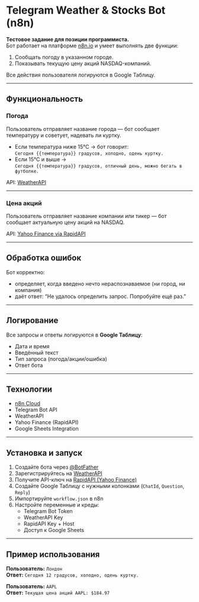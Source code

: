 # Telegram Weather & Stocks Bot (n8n)

**Тестовое задание для позиции программиста.**  
Бот работает на платформе [n8n.io](https://n8n.io) и умеет выполнять две функции:

1. Сообщать погоду в указанном городе.
2. Показывать текущую цену акций NASDAQ-компаний.

Все действия пользователя логируются в Google Таблицу.

---

## Функциональность

### Погода
Пользователь отправляет название города — бот сообщает температуру и советует, надевать ли куртку.

- Если температура ниже 15°C → бот говорит:  
  `Сегодня {{температура}} градусов, холодно, одень куртку.`
- Если 15°C и выше →  
  `Сегодня {{температура}} градусов, отличный день, можно бегать в футболке.`

API: [WeatherAPI](https://www.weatherapi.com/api-explorer.aspx)

---

### Цена акций
Пользователь отправляет название компании или тикер — бот сообщает актуальную цену акций на NASDAQ.

API: [Yahoo Finance via RapidAPI](https://rapidapi.com/apidojo/api/yahoo-finance1)

---

## Обработка ошибок
Бот корректно:
- определяет, когда введено нечто нераспознаваемое (ни город, ни компания)
- даёт ответ: “Не удалось определить запрос. Попробуйте ещё раз.”

---

## Логирование
Все запросы и ответы логируются в **Google Таблицу**:
- Дата и время
- Введённый текст
- Тип запроса (погода/акции/ошибка)
- Ответ бота

---

## Технологии

- [n8n Cloud](https://n8n.io)
- Telegram Bot API
- WeatherAPI
- Yahoo Finance (RapidAPI)
- Google Sheets Integration

---

## Установка и запуск

1. Создайте бота через [@BotFather](https://t.me/BotFather)
2. Зарегистрируйтесь на [WeatherAPI](https://www.weatherapi.com/)
3. Получите API-ключ на [RapidAPI (Yahoo Finance)](https://rapidapi.com/apidojo/api/yahoo-finance1)
4. Создайте Google Таблицу с нужными колонками (`ChatId`, `Question`, `Reply`)
5. Импортируйте `workflow.json` в n8n
6. Настройте переменные и креды:
   - Telegram Bot Token
   - WeatherAPI Key
   - RapidAPI Key + Host
   - Доступ к Google Sheets

---

## Пример использования

**Пользователь:** `Лондон`  
**Ответ:** `Сегодня 12 градусов, холодно, одень куртку.`

**Пользователь:** `AAPL`  
**Ответ:** `Текущая цена акций AAPL: $184.97`
